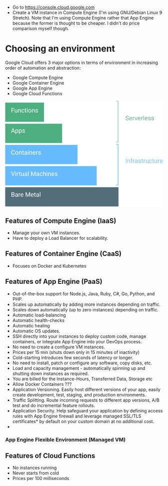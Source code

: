- Go to https://console.cloud.google.com
- Create a VM instance in Compute Engine (I'm using GNU/Debian Linux 9 Stretch). Note that I'm using Compute Engine rather that App Engine because the former is thought to be cheaper. I didn't do price comparison myself though.

# Choosing an environment
Google Cloud offers 3 major options in terms of environment in increasing order of automation and abstraction:
- Google Compute Engine
- Google Container Engine
- Google App Engine
- Google Cloud Functions

![Infrastructure Abstraction Levels](https://github.com/yursha/howtos/blob/master/img/infrastructure-abstractions.svg)

## Features of Compute Engine (IaaS)
- Manage your own VM instances.
- Have to deploy a Load Balancer for scalability.

## Features of Container Engine (CaaS)
- Focuses on Docker and Kubernetes

## Features of App Engine (PaaS)
- Out-of-the-box support for Node.js, Java, Ruby, C#, Go, Python, and PHP.
- Scales up automatically by adding more instances depending on traffic.
- Scales down automatically (up to zero instances) depending on traffic.
- Automatic load-balancing
- Automatic health-checks
- Automatic healing
- Automatic OS updates.
- SSH directly into your instances to deploy custom code, manage containers, or integrate App Engine into your DevOps process.
- No need to create a configure VM instances.
- Prices per 15 min (shuts down only in 15 minutes of inactivity)
- Cold-starting introduces few seconds of latency or longer.
- No need to install, patch or configure any software, copy disks, etc.
- Load and capacity management - automatically spinning up and shutting down instances as required.
- You are billed for the Instance-Hours, Transferred Data, Storage etc
- Allow Docker Containers ???
- Application Versioning. Easily host different versions of your app, easily create development, test, staging, and production environments.
- Traffic Splitting. Route incoming requests to different app versions, A/B test and do incremental feature rollouts.
- Application Security. Help safeguard your application by defining access rules with App Engine firewall and leverage managed SSL/TLS certificates* by default on your custom domain at no additional cost.
- 

### App Engine Flexible Environment (Managed VM)

## Features of Cloud Functions
- No instances running
- Never starts from cold
- Prices per 100 milliseconds